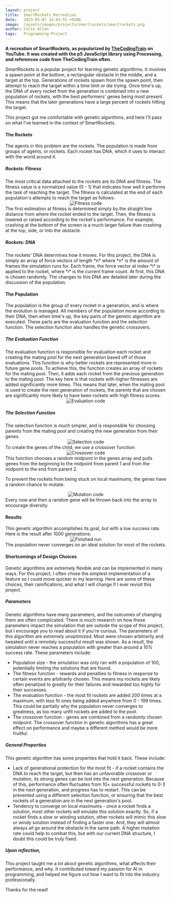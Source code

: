 ```yaml
---
layout: project
title:  SmartRockets Recreation
date:   2023-05-07 14:45:55 +0300
image:  /assets/images/projects/smartrockets/smartrockets.png
author: Colin Allen
tags:   Programming Project
---
```


**A recreation of SmartRockets, as popularized by <a href="https://www.youtube.com/@TheCodingTrain">TheCodingTrain</a> on YouTube.  It was created with the p5 JavaScript library using Processing, and references code from TheCodingTrain often.**

SmartRockets is a popular project for learning genetic algorithms.  It involves a spawn point at the bottom, a rectangular obstacle in the middle, and a target at the top.  Generations of rockets spawn from the spawn point, then attempt to reach the target within a time limit or die trying.  Once time's up, the DNA of every rocket from the generation is combined into a new population of rockets, with the best performers' genes being most present.  This means that the later generations have a large percent of rockets hitting the target.    

This project got me comfortable with genetic algorithms, and here I'll pass on what I've learned in the context of SmartRockets.  

<h4>The Rockets</h4>
The agents in this problem are the rockets.  The population is made from groups of agents, or rockets.  Each rocket has DNA, which it uses to interact with the world around it.

<h5>Rockets: Fitness</h5>
The most critical data attached to the rockets are its DNA and fitness.  The fitness value is a normalized value (0 - 1) that indicates how well it performs the task of reaching the target.  The fitness is calculated at the end of each population's attempts to reach the target as follows: 
<div style="text-align: center;">
  <img src="/assets/images/projects/smartrockets/fitness-code.png" alt="Fitness code">
</div>
The first estimation at fitness is determined simply by the straight line distance from where the rocket ended to the target.  Then, the fitness is lowered or raised according to the rocket's performance.  For example, crashing at the bottom of the screen is a much larger failure than crashing at the top, side, or into the obstacle.

<h5>Rockets: DNA</h5>
The rockets' DNA determines how it moves.  For this project, the DNA is simply an array of force vectors of length *n* where *n* is the amount of frames the simulation runs for.  Each frame, the force vector at index *i* is applied to the rocket, where *i* is the current frame count.  At first, this DNA is chosen randomly.  The changes to this DNA are detailed later during the discussion of the population.  

<h4>The Population</h4>
The population is the group of every rocket in a generation, and is where the evolution is managed.  All members of the population move according to their DNA, then when time's up, the key parts of the genetic algorithm are executed.  These parts are the evaluation function and the selection function.  The selection function also handles the genetic crossovers.

<h5>The Evaluation Function</h5>
The evaluation function is responsible for evaluation each rocket and creating the mating pool for the next generation based off of those evaluations.  This function is why better rockets are represented more in future gene pools.  To achieve this, the function creates an array of rockets for the mating pool.  Then, it adds each rocket from the previous generation to the mating pool.  The key here is that rockets with higher fitnesses are added significantly more times.  This means that later, when the mating pool is used to create the next generation of rockets, the parents that are chosen are significantly more likely to have been rockets with high fitness scores.  
<div style="text-align: center;">
  <img src="/assets/images/projects/smartrockets/evaluation-code.png" alt="Evaluation code">
</div>

<h5>The Selection Function</h5>
The selection function is much simpler, and is responsible for choosing parents from the mating pool and creating the new generation from their genes.  
<div style="text-align: center;">
  <img src="/assets/images/projects/smartrockets/selection-code.png" alt="Selection code">
</div>
To create the genes of the child, we use a crossover function:
<div style="text-align: center;">
  <img src="/assets/images/projects/smartrockets/crossover-code.png" alt="Crossover code">
</div>
This function chooses a random midpoint in the genes array and pulls genes from the beginning to the midpoint from parent 1 and from the midpoint to the end from parent 2.  

To prevent the rockets from being stuck on local maximums, the genes have a random chance to mutate.  
<div style="text-align: center;">
  <img src="/assets/images/projects/smartrockets/mutation-code.png" alt="Mutation code">
</div>
Every now and then a random gene will be thrown back into the array to encourage diversity.

<h4>Results</h4>
This genetic algorithm accomplishes its goal, but with a low success rate.  Here is the result after 1000 generations:
<div style="text-align: center;">
  <img src="/assets/images/projects/smartrockets/finished-run.png" alt="Finished run ">
</div>
The population never converges on an ideal solution for most of the rockets.  

<h4>Shortcomings of Design Choices</h4>
Genetic algorithms are extremely flexible and can be implemented in many ways.  For this project, I often chose the simplest implementation of a feature so I could move quicker in my learning.  Here are some of these choices, their ramifications, and what I will change if I ever revisit this project.

<h5>Parameters</h5>
Genetic algorithms have many parameters, and the outcomes of changing them are often complicated.  There is much research on how these parameters impact the simulation that are outside the scope of this project, but I encourage you to read about it if you're curious.  The parameters of this algorithm are extremely unoptimized.  Most were chosen arbitrarily and tweaked until a remotely successful result was shown.  As a result, the simulation never reaches a population with greater than around a 10% success rate.  These parameters include:
<ul>
  <li>Population size - the simulation was only ran with a population of 100, potentially limiting the solutions that are found.</li>
  <li>The fitness function - rewards and penalties to fitness in response to certain events are arbitrarily chosen.  This means my rockets are likely often penalized to greatly for their failures and rewarded too highly for their successes.</li>
  <li>The evaluation function - the most fit rockets are added 200 times at a maximum, with less fit ones being added anywhere from 0 - 199 times.  This could be partially why the population never converges to greatness, as too many unfit rockets are added to the pool.</li>
  <li>The crossover function - genes are combined from a randomly chosen midpoint.  The crossover function in genetic algorithms has a great effect on performance and maybe a different method would be more fruitful.</li>
</ul>

<h5>General Properties</h5>
This genetic algorithm has some properties that hold it back.  These include:
<ul>
  <li>Lack of generational protection for the most fit - if a rocket contains the DNA to reach the target, but then has an unfavorable crossover or mutation,  its strong genes can be lost into the next generation.  Because of this, performance often fluctuates from 10+ successful rockets to 0-3 in the next generation, and progress has to restart.  This can be prevented using a different selection function, or ensuring that the best rockets of a generation are in the next generation's pool. </li>
  <li>Tendency to converge on local maximums - once a rocket finds a solution, most other rockets will emulate this solution exactly.  So, if a rocket finds a slow or winding solution, other rockets will mimic this slow or windy solution instead of finding a faster one.  And, they will almost always all go around the obstacle in the same path.  A higher mutation rate could help to combat this, but with our current DNA structure, I doubt this could be truly fixed.</li>
</ul>

<h5>Upon reflection,</h5>
This project taught me a lot about genetic algorithms, what affects their performance, and why.  It contributed toward my passion for AI in programming, and helped me figure out how I want to fit into the industry professionally.  

Thanks for the read!